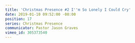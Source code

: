 ```yaml
---
title: 'Christmas Presence #2 I''m So Lonely I Could Cry'
date: 2019-01-10 09:52:00 -08:00
position: 17
series: Christmas Presence
communicator: Pastor Jason Graves
vimeo_id: 305373540
---
```


